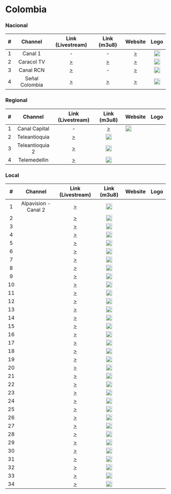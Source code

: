 
<h1>Colombia</h1>

<h3>Nacional</h3>

| #   | Channel     | Link (Livestream) | Link (m3u8)  | Website | Logo |
|:---:|:-----------:|:-----:|:-----:|:-----:|:-----:
| 1   | Canal 1 | - |- |[>](https://canal1.com.co) | <img height="20" src="https://i.imgur.com/cf1XPvW.png"/> |
| 2   | Caracol TV    | [>](https://mdstrm.com/live-stream/574463697b9817cf0886fc17?enablejsapi=1&%20autoplay=true) |[>](https://mdstrm.com/live-stream-playlist/574463697b9817cf0886fc17.m3u8) |[>](https://caracoltv.com/senal-vivo)| <img height="20" src="https://i.imgur.com/IbYzIg1.png"/> |
| 3   | Canal RCN      | [>](https://www.canalrcn.com/senal-en-vivo/)| - |[>](https://www.canalrcn.com/)| <img height="20" src="https://i.imgur.com/Dw7oWcm.png"/> |
| 4   | Señal Colombia | [>](https://media.rtvc.gov.co/kalturartvc/indexSC.html) |[>](https://geostreaming.rtvc.gov.co/TV_Senal_Colombia_live/smil:live.smil/playlist.m3u8) |[>](https://www.senalcolombia.tv/)| <img height="20" src="https://i.imgur.com/JxfTnMQ.png"/> |


<h3>Regional</h3>

| #   | Channel     | Link (Livestream) | Link (m3u8)  | Website | Logo |
|:---:|:-----------:|:-----:|:-----:|:-----|:-----:
| 1   | Canal Capital | - | [>](https://mdstrm.com/live-stream-playlist/57d01d6c28b263eb73b59a5a.m3u8) | <img height="20" src="https://i.imgur.com/N0zoph6.png"/> |
| 2   | Teleantioquia | [>](https://player.instantvideocloud.net/#/embed/883515ae) | <img height="20" src="https://i.imgur.com/KYppBgf.png"/> |
| 3   | Teleantioquia 2 | [>](https://player.instantvideocloud.net/#/embed/1171ea8b) | <img height="20" src="https://i.imgur.com/KYppBgf.png"/> |
| 4   | Telemedellin | [>](https://player.instantvideocloud.net/#/embed/1171ea8b) | <img height="20" src="https://i.imgur.com/KYppBgf.png"/> |


<h3>Local</h3>

| #   | Channel     | Link (Livestream) | Link (m3u8)  | Website | Logo |
|:---:|:-----------:|:-----:|:-----:|:-----|:-----:
| 1   | Alpavision - Canal 2 | [>](https://stmv1.voxtvhd.com.br/alpavision/alpavision/playlist.m3u8) | <img height="20" src="https://i.imgur.com/VjZ2Cfm.png"/> |
| 2   |  | [>]() | <img height="20" src=""/> |
| 3   |  | [>]() | <img height="20" src=""/> |
| 4   |  | [>]() | <img height="20" src=""/> |
| 5   |  | [>]() | <img height="20" src=""/> |
| 6   |  | [>]() | <img height="20" src=""/> |
| 7   |  | [>]() | <img height="20" src=""/> |
| 8   |  | [>]() | <img height="20" src=""/> |
| 9   |  | [>]() | <img height="20" src=""/> |
| 10  |  | [>]() | <img height="20" src=""/> |
| 11  |  | [>]() | <img height="20" src=""/> |
| 12  |  | [>]() | <img height="20" src=""/> |
| 13  |  | [>]() | <img height="20" src=""/> |
| 14  |  | [>]() | <img height="20" src=""/> |
| 15  |  | [>]() | <img height="20" src=""/> |
| 16  |  | [>]() | <img height="20" src=""/> |
| 17  |  | [>]() | <img height="20" src=""/> |
| 18  |  | [>]() | <img height="20" src=""/> |
| 19  |  | [>]() | <img height="20" src=""/> |
| 20  |  | [>]() | <img height="20" src=""/> |
| 21  |  | [>]() | <img height="20" src=""/> |
| 22  |  | [>]() | <img height="20" src=""/> |
| 23  |  | [>]() | <img height="20" src=""/> |
| 24  |  | [>]() | <img height="20" src=""/> |
| 25   |  | [>]() | <img height="20" src=""/> |
| 26  |  | [>]() | <img height="20" src=""/> |
| 27  |  | [>]() | <img height="20" src=""/> |
| 28   |  | [>]() | <img height="20" src=""/> |
| 29   |  | [>]() | <img height="20" src=""/> |
| 30   |  | [>]() | <img height="20" src=""/> |
| 31   |  | [>]() | <img height="20" src=""/> |
| 32   |  | [>]() | <img height="20" src=""/> |
| 33   |  | [>]() | <img height="20" src=""/> |
| 34  |  | [>]() | <img height="20" src=""/> |



